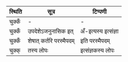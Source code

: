 | स्थिति | सूत्र | टिप्पणी |
| ----- | ------- | ------ |
| चुक्कँ | - | - |
| चुक्कँ | उपदेशेऽजनुनासिक इत् | अँ-इत्यस्य इत्संज्ञा |
| चुक्कँ | शेषात् कर्तरि परस्मैपदम् | इति परस्मैपदम् |
| चुक्क् | तस्य लोपः | इत्संज्ञकस्य लोपः |
